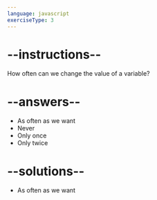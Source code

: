 ```yaml
---
language: javascript
exerciseType: 3
---
```


# --instructions--

How often can we change the value of a variable?

# --answers--

- As often as we want
- Never
- Only once
- Only twice

# --solutions--

- As often as we want
